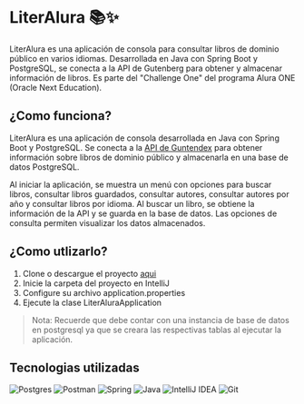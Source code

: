# LiterAlura 📚✨
LiterAlura es una aplicación de consola para consultar libros de dominio público en varios idiomas. Desarrollada en Java con Spring Boot y PostgreSQL, se conecta a la API de Gutenberg para obtener y almacenar información de libros. Es parte del "Challenge One" del programa Alura ONE (Oracle Next Education). 

## ¿Como funciona?
LiterAlura es una aplicación de consola desarrollada en Java con Spring Boot y PostgreSQL. Se conecta a la [API de Guntendex][1] para obtener información sobre libros de dominio público y almacenarla en una base de datos PostgreSQL.

Al iniciar la aplicación, se muestra un menú con opciones para buscar libros, consultar libros guardados, consultar autores, consultar autores por año y consultar libros por idioma. Al buscar un libro, se obtiene la información de la API y se guarda en la base de datos. Las opciones de consulta permiten visualizar los datos almacenados.

## ¿Como utlizarlo?
1. Clone o descargue el proyecto [aqui][2]
2. Inicie la carpeta del proyecto en IntelliJ
3. Configure su archivo application.properties
4. Ejecute la clase LiterAluraApplication

> Nota: 
> Recuerde que debe contar con una instancia de base de datos en postgresql ya que se creara las respectivas tablas al ejecutar la aplicación.

## Tecnologias utilizadas
![Postgres][image-1]
![Postman][image-2]
![Spring][image-3]
![Java][image-4]
![IntelliJ IDEA][image-5]
![Git][image-6]

[1]:	https://gutendex.com/
[2]:	https://github.com/IsaacCuautle/LiterAlura/releases/download/v1.0.0/LiterAlura-main.zip

[image-1]:	https://img.shields.io/badge/postgres-%23316192.svg?style=for-the-badge&logo=postgresql&logoColor=white
[image-2]:	https://img.shields.io/badge/Postman-FF6C37?style=for-the-badge&logo=postman&logoColor=white
[image-3]:	https://img.shields.io/badge/spring-%236DB33F.svg?style=for-the-badge&logo=spring&logoColor=white
[image-4]:	https://img.shields.io/badge/java-%23ED8B00.svg?style=for-the-badge&logo=openjdk&logoColor=white
[image-5]:	https://img.shields.io/badge/IntelliJIDEA-000000.svg?style=for-the-badge&logo=intellij-idea&logoColor=white
[image-6]:	https://img.shields.io/badge/git-%23F05033.svg?style=for-the-badge&logo=git&logoColor=white